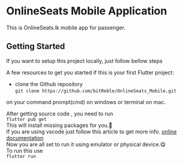 # OnlineSeats Mobile Application

This is OnlineSeats.lk mobile app for passenger.

## Getting Started

If you want to setup this project locally, just follow bellow steps

A few resources to get you started if this is your first Flutter project:

- clone the Github repository <br>
   `git clone https://github.com/bitReble/OnlineSeats_Mobile.git`

on your command prompt(cmd) on windows or terminal on mac.

After getting source code , you need to run <br>
    `flutter pub get`
    <br>
This will install missing packages for you.🤗
<br>
If you are using vscode just follow this article to get more info.
[online documentation](https://medium.com/las-letras/clone-flutter-project-from-github-using-vscode-7701073cf061)
<br>
Now you are all set to run it using emulator or physical device.😋
<br>
To run this use<br>
`flutter run`
